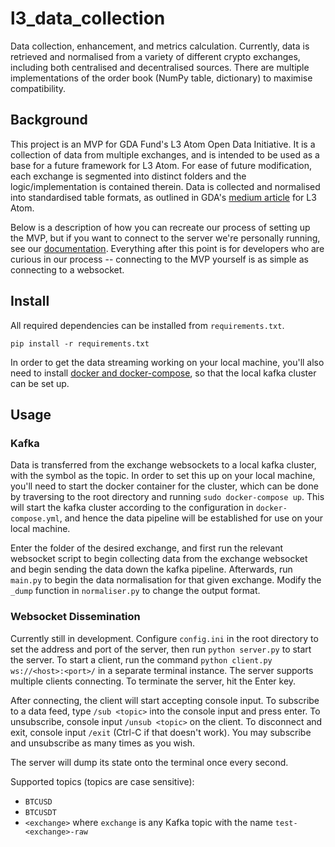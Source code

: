 # l3_data_collection
Data collection, enhancement, and metrics calculation. Currently, data is retrieved and normalised from a variety of different crypto exchanges, including both centralised and decentralised sources. There are multiple implementations of the order book (NumPy table, dictionary) to maximise compatibility.

## Background
This project is an MVP for GDA Fund's L3 Atom Open Data Initiative. It is a collection of data from multiple exchanges, and is intended to be used as a base for a future framework for L3 Atom. For ease of future modification, each exchange is segmented into distinct folders and the logic/implementation is contained therein. Data is collected and normalised into standardised table formats, as outlined in GDA's [medium article](https://gdafund.medium.com/open-crypto-data-initiative-1e096ccbf0e6) for L3 Atom.

Below is a description of how you can recreate our process of setting up the MVP, but if you want to connect to the server we're personally running, see our [documentation](https://www.notion.so/gda-fund/L3-Atom-MVP-Websocket-1f1b691eb7824a948e8680cdb552c8e0). Everything after this point is for developers who are curious in our process -- connecting to the MVP yourself is as simple as connecting to a websocket.

## Install

All required dependencies can be installed from `requirements.txt`.
```
pip install -r requirements.txt
```

In order to get the data streaming working on your local machine, you'll also need to install [docker and docker-compose](https://docs.docker.com/desktop/windows/install/), so that the local kafka cluster can be set up.
## Usage
### Kafka
Data is transferred from the exchange websockets to a local kafka cluster, with the symbol as the topic. In order to set this up on your local machine, you'll need to start the docker container for the cluster, which can be done by traversing to the root directory and running `sudo docker-compose up`. This will start the kafka cluster according to the configuration in `docker-compose.yml`, and hence the data pipeline will be established for use on your local machine.

Enter the folder of the desired exchange, and first run the relevant websocket script to begin collecting data from the exchange websocket and begin sending the data down the kafka pipeline. Afterwards, run `main.py` to begin the data normalisation for that given exchange. Modify the `_dump` function in `normaliser.py` to change the output format.

### Websocket Dissemination
Currently still in development. Configure `config.ini` in the root directory to set the address and port of the server, then run `python server.py` to start the server. To start a client, run the command `python client.py ws://<host>:<port>/` in a separate terminal instance. The server supports multiple clients connecting. To terminate the server, hit the Enter key.

After connecting, the client will start accepting console input. To subscribe to a data feed, type `/sub <topic>` into the console input and press enter. To unsubscribe, console input `/unsub <topic>` on the client. To disconnect and exit, console input `/exit` (Ctrl-C if that doesn't work). You may subscribe and unsubscribe as many times as you wish. 

The server will dump its state onto the terminal once every second.

Supported topics (topics are case sensitive):
- `BTCUSD`
- `BTCUSDT`
- `<exchange>` where `exchange` is any Kafka topic with the name `test-<exchange>-raw`
